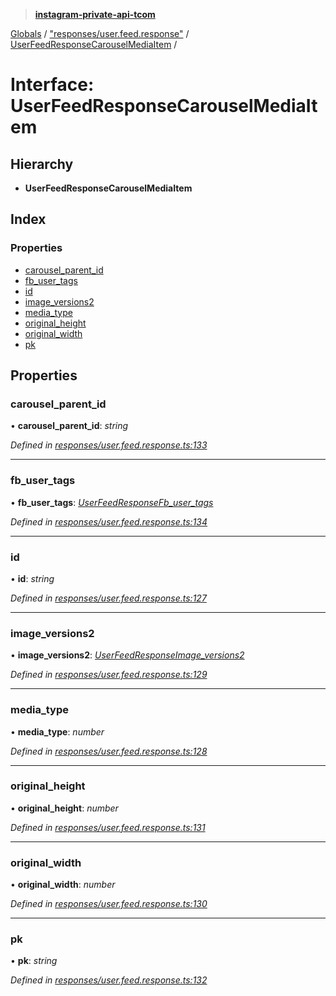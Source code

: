 > **[instagram-private-api-tcom](../README.md)**

[Globals](../README.md) / ["responses/user.feed.response"](../modules/_responses_user_feed_response_.md) / [UserFeedResponseCarouselMediaItem](_responses_user_feed_response_.userfeedresponsecarouselmediaitem.md) /

# Interface: UserFeedResponseCarouselMediaItem

## Hierarchy

* **UserFeedResponseCarouselMediaItem**

## Index

### Properties

* [carousel_parent_id](_responses_user_feed_response_.userfeedresponsecarouselmediaitem.md#carousel_parent_id)
* [fb_user_tags](_responses_user_feed_response_.userfeedresponsecarouselmediaitem.md#fb_user_tags)
* [id](_responses_user_feed_response_.userfeedresponsecarouselmediaitem.md#id)
* [image_versions2](_responses_user_feed_response_.userfeedresponsecarouselmediaitem.md#image_versions2)
* [media_type](_responses_user_feed_response_.userfeedresponsecarouselmediaitem.md#media_type)
* [original_height](_responses_user_feed_response_.userfeedresponsecarouselmediaitem.md#original_height)
* [original_width](_responses_user_feed_response_.userfeedresponsecarouselmediaitem.md#original_width)
* [pk](_responses_user_feed_response_.userfeedresponsecarouselmediaitem.md#pk)

## Properties

###  carousel_parent_id

• **carousel_parent_id**: *string*

*Defined in [responses/user.feed.response.ts:133](https://github.com/cuonglnhust/instagram-private-api-tcom/blob/3e16058/src/responses/user.feed.response.ts#L133)*

___

###  fb_user_tags

• **fb_user_tags**: *[UserFeedResponseFb_user_tags](_responses_user_feed_response_.userfeedresponsefb_user_tags.md)*

*Defined in [responses/user.feed.response.ts:134](https://github.com/cuonglnhust/instagram-private-api-tcom/blob/3e16058/src/responses/user.feed.response.ts#L134)*

___

###  id

• **id**: *string*

*Defined in [responses/user.feed.response.ts:127](https://github.com/cuonglnhust/instagram-private-api-tcom/blob/3e16058/src/responses/user.feed.response.ts#L127)*

___

###  image_versions2

• **image_versions2**: *[UserFeedResponseImage_versions2](_responses_user_feed_response_.userfeedresponseimage_versions2.md)*

*Defined in [responses/user.feed.response.ts:129](https://github.com/cuonglnhust/instagram-private-api-tcom/blob/3e16058/src/responses/user.feed.response.ts#L129)*

___

###  media_type

• **media_type**: *number*

*Defined in [responses/user.feed.response.ts:128](https://github.com/cuonglnhust/instagram-private-api-tcom/blob/3e16058/src/responses/user.feed.response.ts#L128)*

___

###  original_height

• **original_height**: *number*

*Defined in [responses/user.feed.response.ts:131](https://github.com/cuonglnhust/instagram-private-api-tcom/blob/3e16058/src/responses/user.feed.response.ts#L131)*

___

###  original_width

• **original_width**: *number*

*Defined in [responses/user.feed.response.ts:130](https://github.com/cuonglnhust/instagram-private-api-tcom/blob/3e16058/src/responses/user.feed.response.ts#L130)*

___

###  pk

• **pk**: *string*

*Defined in [responses/user.feed.response.ts:132](https://github.com/cuonglnhust/instagram-private-api-tcom/blob/3e16058/src/responses/user.feed.response.ts#L132)*